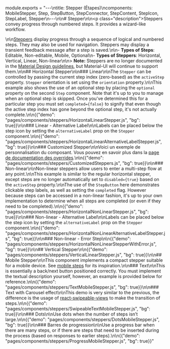 module.exports = "---\ntitle: Stepper (Étapes)\ncomponents: MobileStepper, Step, StepButton, StepConnector, StepContent, StepIcon, StepLabel, Stepper\n---\n\n# Stepper\n\n<p class=\"description\">Steppers convey progress through numbered steps. It provides a wizard-like workflow.</p>\n\n[Steppers](https://material.io/archive/guidelines/components/steppers.html) display progress through a sequence of logical and numbered steps. They may also be used for navigation. Steppers may display a transient feedback message after a step is saved.\n\n- **Types of Steps**: Editable, Non-editable, Mobile, Optional\n- **Types of Steppers**: Horizontal, Vertical, Linear, Non-linear\n\n> **Note:** Steppers are no longer documented in the [Material Design guidelines](https://material.io/), but Material-UI will continue to support them.\n\n## Horizontal Stepper\n\n### Linear\n\nThe `Stepper` can be controlled by passing the current step index (zero-based) as the `activeStep` property. `Stepper` orientation is set using the `orientation` property.\n\nThis example also shows the use of an optional step by placing the `optional` property on the second `Step` component. Note that it's up to you to manage when an optional step is skipped. Once you've determined this for a particular step you must set `completed={false}` to signify that even though the active step index has gone beyond the optional step, it's not actually complete.\n\n{{\"demo\": \"pages/components/steppers/HorizontalLinearStepper.js\", \"bg\": true}}\n\n### Linear - Alternative Label\n\nLabels can be placed below the step icon by setting the `alternativeLabel` prop on the `Stepper` component.\n\n{{\"demo\": \"pages/components/steppers/HorizontalLinearAlternativeLabelStepper.js\", \"bg\": true}}\n\n### Customized Stepper\n\nVoici un exemple de personnalisation du composant. Vous pouvez en savoir plus dans la [page de documentation des overrides](/customization/components/).\n\n{{\"demo\": \"pages/components/steppers/CustomizedSteppers.js\", \"bg\": true}}\n\n### Non-linear\n\nNon-linear steppers allow users to enter a multi-step flow at any point.\n\nThis example is similar to the regular horizontal stepper, except steps are no longer automatically set to `disabled={true}` based on the `activeStep` property.\n\nThe use of the `StepButton` here demonstrates clickable step labels, as well as setting the `completed` flag. However because steps can be accessed in a non-linear fashion, it's up to your own implementation to determine when all steps are completed (or even if they need to be completed).\n\n{{\"demo\": \"pages/components/steppers/HorizontalNonLinearStepper.js\", \"bg\": true}}\n\n### Non-linear - Alternative Label\n\nLabels can be placed below the step icon by setting the `alternativeLabel` prop on the `Stepper` component.\n\n{{\"demo\": \"pages/components/steppers/HorizontalNonLinearAlternativeLabelStepper.js\", \"bg\": true}}\n\n### Non-linear - Error Step\n\n{{\"demo\": \"pages/components/steppers/HorizontalNonLinearStepperWithError.js\", \"bg\": true}}\n\n## Vertical Stepper\n\n{{\"demo\": \"pages/components/steppers/VerticalLinearStepper.js\", \"bg\": true}}\n\n## Mobile Stepper\n\nThis component implements a compact stepper suitable for a mobile device. See [mobile steps](https://material.io/archive/guidelines/components/steppers.html#steppers-types-of-steps) for its inspiration.\n\n### Text\n\nThis is essentially a back/next button positioned correctly. You must implement the textual description yourself, however, an example is provided below for reference.\n\n{{\"demo\": \"pages/components/steppers/TextMobileStepper.js\", \"bg\": true}}\n\n### Text with Carousel effect\n\nThis demo is very similar to the previous, the difference is the usage of [react-swipeable-views](https://github.com/oliviertassinari/react-swipeable-views) to make the transition of steps.\n\n{{\"demo\": \"pages/components/steppers/SwipeableTextMobileStepper.js\", \"bg\": true}}\n\n### Dots\n\nUse dots when the number of steps isn’t large.\n\n{{\"demo\": \"pages/components/steppers/DotsMobileStepper.js\", \"bg\": true}}\n\n### Barres de progression\n\nUse a progress bar when there are many steps, or if there are steps that need to be inserted during the process (based on responses to earlier steps).\n\n{{\"demo\": \"pages/components/steppers/ProgressMobileStepper.js\", \"bg\": true}}"